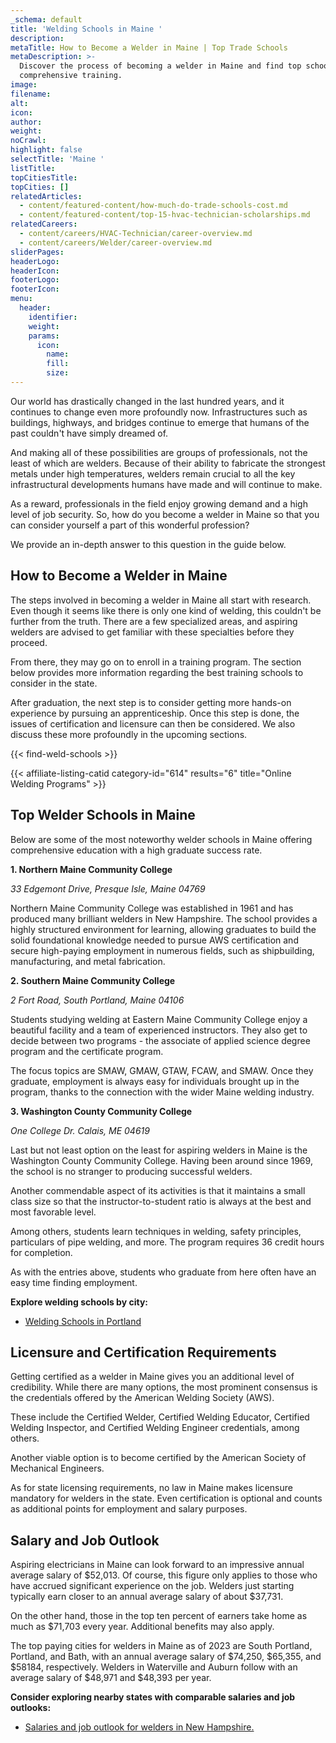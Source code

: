```yaml
---
_schema: default
title: 'Welding Schools in Maine '
description:
metaTitle: How to Become a Welder in Maine | Top Trade Schools
metaDescription: >-
  Discover the process of becoming a welder in Maine and find top schools for
  comprehensive training.
image:
filename:
alt:
icon:
author:
weight:
noCrawl:
highlight: false
selectTitle: 'Maine '
listTitle:
topCitiesTitle:
topCities: []
relatedArticles:
  - content/featured-content/how-much-do-trade-schools-cost.md
  - content/featured-content/top-15-hvac-technician-scholarships.md
relatedCareers:
  - content/careers/HVAC-Technician/career-overview.md
  - content/careers/Welder/career-overview.md
sliderPages:
headerLogo:
headerIcon:
footerLogo:
footerIcon:
menu:
  header:
    identifier:
    weight:
    params:
      icon:
        name:
        fill:
        size:
---
```

Our world has drastically changed in the last hundred years, and it continues to change even more profoundly now. Infrastructures such as buildings, highways, and bridges continue to emerge that humans of the past couldn't have simply dreamed of.

And making all of these possibilities are groups of professionals, not the least of which are welders. Because of their ability to fabricate the strongest metals under high temperatures, welders remain crucial to all the key infrastructural developments humans have made and will continue to make.

As a reward, professionals in the field enjoy growing demand and a high level of job security. So, how do you become a welder in Maine so that you can consider yourself a part of this wonderful profession?

We provide an in-depth answer to this question in the guide below.

## **How to Become a Welder in Maine**

The steps involved in becoming a welder in Maine all start with research. Even though it seems like there is only one kind of welding, this couldn't be further from the truth. There are a few specialized areas, and aspiring welders are advised to get familiar with these specialties before they proceed.

From there, they may go on to enroll in a training program. The section below provides more information regarding the best training schools to consider in the state.

After graduation, the next step is to consider getting more hands-on experience by pursuing an apprenticeship. Once this step is done, the issues of certification and licensure can then be considered. We also discuss these more profoundly in the upcoming sections.

{{< find-weld-schools >}}

{{< affiliate-listing-catid category-id="614" results="6" title="Online Welding Programs" >}}

## **Top Welder Schools in Maine**

Below are some of the most noteworthy welder schools in Maine offering comprehensive education with a high graduate success rate.

**1\. Northern Maine Community College**

*33 Edgemont Drive, Presque Isle, Maine 04769*

Northern Maine Community College was established in 1961 and has produced many brilliant welders in New Hampshire. The school provides a highly structured environment for learning, allowing graduates to build the solid foundational knowledge needed to pursue AWS certification and secure high-paying employment in numerous fields, such as shipbuilding, manufacturing, and metal fabrication.

**2\. Southern Maine Community College**

*2 Fort Road, South Portland, Maine 04106*

Students studying welding at Eastern Maine Community College enjoy a beautiful facility and a team of experienced instructors. They also get to decide between two programs - the associate of applied science degree program and the certificate program.

The focus topics are SMAW, GMAW, GTAW, FCAW, and SMAW. Once they graduate, employment is always easy for individuals brought up in the program, thanks to the connection with the wider Maine welding industry.

**3\. Washington County Community College**

*One College Dr. Calais, ME 04619*

Last but not least option on the least for aspiring welders in Maine is the Washington County Community College. Having been around since 1969, the school is no stranger to producing successful welders.

Another commendable aspect of its activities is that it maintains a small class size so that the instructor-to-student ratio is always at the best and most favorable level.

Among others, students learn techniques in welding, safety principles, particulars of pipe welding, and more. The program requires 36 credit hours for completion.

As with the entries above, students who graduate from here often have an easy time finding employment.

**Explore welding schools by city:**

* [Welding Schools in Portland](https://toptradeschools.com/near-you/welder/maine/portland/)

## **Licensure and Certification Requirements**

Getting certified as a welder in Maine gives you an additional level of credibility. While there are many options, the most prominent consensus is the credentials offered by the American Welding Society (AWS).

These include the Certified Welder, Certified Welding Educator, Certified Welding Inspector, and Certified Welding Engineer credentials, among others.

Another viable option is to become certified by the American Society of Mechanical Engineers.

As for state licensing requirements, no law in Maine makes licensure mandatory for welders in the state. Even certification is optional and counts as additional points for employment and salary purposes.

## **Salary and Job Outlook**

Aspiring electricians in Maine can look forward to an impressive annual average salary of $52,013. Of course, this figure only applies to those who have accrued significant experience on the job. Welders just starting typically earn closer to an annual average salary of about $37,731.

On the other hand, those in the top ten percent of earners take home as much as $71,703 every year. Additional benefits may also apply.

The top paying cities for welders in Maine as of 2023 are South Portland, Portland, and Bath, with an annual average salary of $74,250, $65,355, and $58184, respectively. Welders in Waterville and Auburn follow with an average salary of $48,971 and $48,393 per year.

**Consider exploring nearby states with comparable salaries and job outlooks:**

* [Salaries and job outlook for welders in New Hampshire.](https://toptradeschools.com/near-you/welder/new-hampshire/)